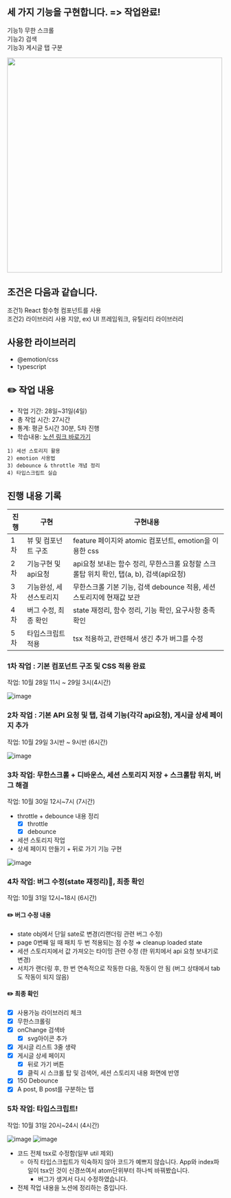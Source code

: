 ## **세 가지 기능**을 구현합니다. => 작업완료!

기능1) 무한 스크롤  
기능2) 검색  
기능3) 게시글 탭 구분  

<img src="https://user-images.githubusercontent.com/94776135/199058566-377aa8a1-5078-43da-9a15-010c1f60de45.png" style="width: 500px">

  
## **조건**은 다음과 같습니다.

조건1) React 함수형 컴포넌트를 사용  
조건2) 라이브러리 사용 지양, ex) UI 프레임워크, 유틸리티 라이브러리  

  
## 사용한 라이브러리
- @emotion/css
- typescript


## ✏️ **작업 내용**

- 작업 기간: 28일~31일(4일)
- 총 작업 시간: 27시간
- 통계: 평균 5시간 30분, 5차 진행
- 학습내용: <a href="https://dusunax.notion.site/React-01833095ea0741b9b5a9cd15fd5d9611">노션 링크 바로가기</a>
```
1) 세션 스토리지 활용
2) emotion 사용법
3) debounce & throttle 개념 정리
4) 타입스크립트 실습
```
  
## 진행 내용 기록

| 진행 | 구현 | 구현내용 |
| --- | --- | --- |
| 1차 | 뷰 및 컴포넌트 구조 | feature 페이지와 atomic 컴포넌트, emotion을 이용한 css |
| 2차 | 기능구현 및 api요청 | api요청 보내는 함수 정리, 무한스크롤 요청할 스크롤탑 위치 확인, 탭(a, b), 검색(api요청) |
| 3차 | 기능완성, 세션스토리지 | 무한스크롤 기본 기능, 검색 debounce 적용, 세션 스토리지에 현재값 보관 |
| 4차 | 버그 수정, 최종 확인 | state 재정리, 함수 정리, 기능 확인, 요구사항 충족 확인 |
| 5차 | 타입스크립트 적용 | tsx 적용하고, 관련해서 생긴 추가 버그를 수정 |


### 1차 작업 : 기본 컴포넌트 구조 및 CSS 적용 완료

작업: 10월 28일 11시 ~ 29일 3시(4시간)

![image](https://user-images.githubusercontent.com/94776135/199057126-82bbb2be-14ce-448a-a1de-61dbc5e5aee0.png)


### 2차 작업 : 기본 API 요청 및 탭, 검색 기능(각각 api요청), 게시글 상세 페이지 추가

작업: 10월 29일 3시반 ~ 9시반 (6시간)

![image](https://user-images.githubusercontent.com/94776135/199057158-010301c4-2ec6-423b-a5c4-44e9b780eabe.png)


### 3차 작업: 무한스크롤 + 디바운스, 세션 스토리지 저장 + 스크롤탑 위치, 버그 해결

작업: 10월 30일 12시~7시 (7시간)

- throttle + debounce 내용 정리
    - [x]  throttle
    - [x]  debounce
- 세션 스토리지 작업
- 상세 페이지 만들기 + 뒤로 가기 기능 구현

![image](https://user-images.githubusercontent.com/94776135/199057215-98c9572c-9502-4d8d-8431-4226d55ce88f.png)


### 4차 작업: 버그 수정(state 재정리)🤕, 최종 확인

작업: 10월 31일 12시~18시 (6시간)


#### ✏️ 버그 수정 내용

- state obj에서 단일 sate로 변경(리랜더링 관련 버그 수정)
- page 0번째 일 때 패치 두 번 적용되는 점 수정 ⇒ cleanup loaded state
- 세션 스토리지에서 값 가져오는 타이밍 관련 수정 (한 위치에서 api 요청 보내기로 변경)
- 서치가 랜더링 후, 한 번 연속적으로 작동한 다음, 작동이 안 됨
(버그 상태에서 tab도 작동이 되지 않음)

#### ✏️ 최종 확인

- [x]  사용가능 라이브러리 체크
- [x]  무한스크롤링
- [x]  onChange 검색바
    - [x]  svg아이콘 추가
- [x]  게시글 리스트 3줄 생략
- [x]  게시글 상세 페이지
    - [x]  뒤로 가기 버튼
    - [x]  클릭 시 스크롤 탑 및 검색어, 세션 스토리지 내용 화면에 반영
- [x]  150 Debounce
- [x]  A post, B post를 구분하는 탭
</aside>

### 5차 작업: 타입스크립트!

작업: 10월 31일 20시~24시 (4시간)

![image](https://user-images.githubusercontent.com/94776135/199060016-2faf43ad-b5c8-4f9b-8f7f-4241d7a03de5.png)
![image](https://user-images.githubusercontent.com/94776135/199059983-dc45e68a-339f-4fb7-8160-0e05b25da301.png)

- 코드 전체 tsx로 수정함(일부 util 제외)
    - 아직 타입스크립트가 익숙하지 않아 코드가 예쁘지 않습니다.
    App와 index파일이 tsx인 것이 신경쓰여서 atom단위부터 하나씩 바꿔봤습니다.
        - 버그가 생겨서 다시 수정하였습니다.
- 전체 작업 내용을 노션에 정리하는 중입니다.
